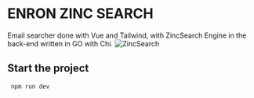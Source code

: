# ENRON ZINC SEARCH
Email searcher done with Vue and Tailwind, with ZincSearch Engine in the back-end written in GO with Chi.
![ZincSearch](https://github.com/Yahred/zinc-search-front/assets/57553900/de409cbd-1710-455d-a429-7057c6d13c3d)

## Start the project
` npm run dev` 

